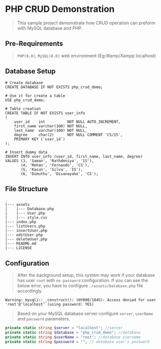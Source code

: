 # PHP CRUD Demonstration

> This sample project demonstrate how CRUD operation can preform with MySQL database and PHP.

## Pre-Requirements

> ``PHP(8.0)``, ``MySQL(8.0)`` web environment (Eg:Wamp/Xampp localhost)

## Database Setup

```MySQL
# Create database
CREATE DATABASE IF NOT EXISTS php_crud_demo;

# Use it for create a table
USE php_crud_demo;

# Table creation
CREATE TABLE IF NOT EXISTS user_info
(
    user_id    int          NOT NULL AUTO_INCREMENT,
    first_name varchar(100) NOT NULL,
    last_name  varchar(100) NOT NULL,
    degree     char(2)      NOT NULL COMMENT 'CS/IS',
    PRIMARY KEY (`user_id`)
);

# Insert dummy data
INSERT INTO user_info (user_id, first_name, last_name, degree)
VALUES (3, 'Saman', 'Rathdeniya', 'IS'),
       (4, 'Mohan', 'Fernando', 'CS'),
       (5, 'Kasun', 'Silva', 'IS'),
       (6, 'Dimuthu', 'Disanayake', 'CS');
```

## File Structure

```
.
|--- assets
|    |--- Database.php
|    |--- User.php
|    |--- style.css
|--- index.php
|--- listUsers.php
|--- insertUser.php
|--- editUser.php
|--- deleteUser.php
|--- README.md
|--- LICENSE
```

## Configuration

> After the background setup, this system may work if your database has user ``root`` with ``no password`` configuration. If you can see the below error, you have to configure ``./assets/Database.php`` file accordingly.

```
Warning: mysqli::__construct(): (HY000/1045): Access denied for user 'root'@'localhost' (using password: YES)
```

> Based on your MySQL database server configure ``server``, ``userName`` and ``password`` parameters.

```php
private static string $server = "localhost"; //server
private static string $database = "php_crud_demo"; //database
private static string $userName = "root"; //database username
private static string $password = ""; // database user's password
```
